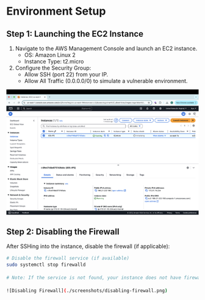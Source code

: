 # Environment Setup

## Step 1: Launching the EC2 Instance
1. Navigate to the AWS Management Console and launch an EC2 instance.
   - OS: Amazon Linux 2
   - Instance Type: t2.micro
2. Configure the Security Group:
   - Allow SSH (port 22) from your IP.
   - Allow All Traffic (0.0.0.0/0) to simulate a vulnerable environment.

![EC2 Instance Launch](../screenshots/Screenshot%202025-01-17%20at%2019.44.55.png)

## Step 2: Disabling the Firewall
After SSHing into the instance, disable the firewall (if applicable):

```bash
# Disable the firewall service (if available)
sudo systemctl stop firewalld

# Note: If the service is not found, your instance does not have firewalld installed by default.

![Disabling Firewall](./screenshots/disabling-firewall.png)